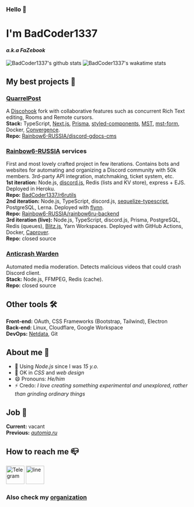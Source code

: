 ### Hello 👋  
# I'm BadCoder1337
#### _a.k.a FaZebook_

![BadCoder1337's github stats](https://github-readme-stats.vercel.app/api?username=BadCoder1337&count_private=true&hide=stars&show_icons=true&include_all_commits=true)
![BadCoder1337's wakatime stats](https://github-readme-stats.vercel.app/api/wakatime?username=BadCoder1337&layout=compact)

## My best projects 🥇
### **[QuarrelPost](https://quarrelpost.rainbow6.ru)**
A [Discohook](https://github.com/discohook/site) fork with collaborative features such as concurrent Rich Text editing, Rooms and Remote cursors.  
**Stack:** TypeScript, [Next.js](https://nextjs.org), [Prisma](https://prisma.io), [styled-components](https://styled-components.com), [MST](https://mobx-state-tree.js.org), [mst-form](https://github.com/isprojects/mstform), Docker, [Convergence](https://convergence.io).  
**Repo:** [Rainbow6-RUSSIA/discord-gdocs-cms](https://github.com/Rainbow6-RUSSIA/discord-gdocs-cms)
### **[Rainbow6-RUSSIA](https://discord.gg/r6ru) services**
First and most lovely crafted project in few iterations. Contains bots and websites for automating and organizing a Discord community with 50k members. 3rd-party API integration, matchmaking, ticket system, etc.  
**1st iteration:** Node.js, [discord.js](https://discord.js.org), Redis (lists and KV store), express + EJS. Deployed in Heroku.  
**Repo:** [BadCoder1337/r6rutils](https://github.com/BadCoder1337/r6rutils)  
**2nd iteration:** Node.js, TypeScript, discord.js, [sequelize-typescript](https://github.com/RobinBuschmann/sequelize-typescript), PostgreSQL, Lerna. Deployed with [flynn](https://github.com/flynn/flynn).  
**Repo:** [Rainbow6-RUSSIA/rainbow6ru-backend](https://github.com/Rainbow6-RUSSIA/rainbow6ru-backend)  
**3rd iteration (live):** Node.js, TypeScript, discord.js, Prisma, PostgreSQL, Redis (queues), [Blitz.js](https://blitzjs.com), Yarn Workspaces. Deployed with GitHub Actions, Docker, [Caprover](https://caprover.com).  
**Repo:** closed source
### **[Anticrash Warden](https://top.gg/bot/834827462721667112)**
Automated media moderation. Detects malicious videos that could crash Discord client.  
**Stack:** Node.js, FFMPEG, Redis (cache).  
**Repo:** closed source

## Other tools 🛠
**Front-end:** OAuth, CSS Frameworks (Bootstrap, Tailwind), Electron  
**Back-end:** Linux, Cloudflare, Google Workspace  
**DevOps:** [Netdata](https://netdata.cloud), Git

## About me 💼
- 🔭 Using _Node.js_ since I was _15 y.o._
- 🤔 OK in _CSS_ and _web design_
- 😄 Pronouns: _He/him_
- ⚡ Credo: _I love creating something experimental and unexplored, rather than grinding ordinary things_

## Job 🏢
**Current:** vacant  
**Previous:** _[automiq.ru](https://automiq.ru)_

## How to reach me 📪
[<img src="https://simpleicons.org/icons/telegram.svg" alt='Telegram' height='50'>](https://t.me/fazebook_x) [<img src="https://simpleicons.org/icons/gmail.svg" alt='line' height='50'>](mailto:fazebook@rainbow6.ru)

### Also check my [organization](https://github.com/Rainbow6-RUSSIA)
